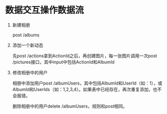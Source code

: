 数据交互操作数据流
========================

1. 新建相册

	post /albums

2. 添加一个新动态

	先post /actions拿到ActionId之后，再创建图片，每一张图片调用一次post /pictures接口，其中input中包括ActionId和AlbumId

3. 修改相册中的用户

	相册中添加用户post /albumUsers，其中包括AlbumId和UserId（如：1），或AlbumId和UserIds（如：1,2,3,4）。如果表中已经存在，再次重复添加，也不会报错。
	
	删除相册中的用户delete /albumUsers，规则和post相同。


